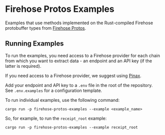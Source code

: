 # Firehose Protos Examples

Examples that use methods implemented on the Rust-compiled Firehose
protobuffer types from [Firehose Protos](../firehose_protos/index.html).

## Running Examples

To run the examples, you need access to a Firehose provider for each chain from which you want
to extract data - an endpoint and an API key (if the latter is required).

If you need access to a Firehose provider, we suggest using [Pinax](https://app.pinax.network/).

Add your endpoint and API key to a `.env` file in the root of the repository. See `.env.examples` for
a configuration template.

To run individual examples, use the following command:

```terminal
cargo run -p firehose-protos-examples --example <example_name>
```

So, for example, to run the `receipt_root` example:

```terminal
cargo run -p firehose-protos-examples --example receipt_root
```
